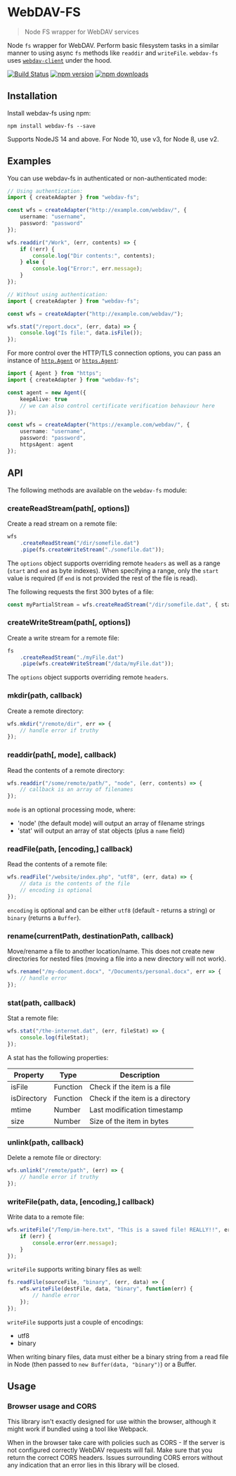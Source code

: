 # WebDAV-FS
> Node FS wrapper for WebDAV services

Node `fs` wrapper for WebDAV. Perform basic filesystem tasks in a similar manner to using async `fs` methods like `readdir` and `writeFile`. `webdav-fs` uses [`webdav-client`](https://github.com/perry-mitchell/webdav-client) under the hood.

[![Build Status](https://travis-ci.org/perry-mitchell/webdav-fs.svg)](https://travis-ci.org/perry-mitchell/webdav-fs) [![npm version](https://badge.fury.io/js/webdav-fs.svg)](https://www.npmjs.com/package/webdav-fs) [![npm downloads](https://img.shields.io/npm/dm/webdav-fs.svg)](https://www.npmjs.com/package/webdav-fs)

## Installation

Install webdav-fs using npm:

```
npm install webdav-fs --save
```

Supports NodeJS 14 and above. For Node 10, use v3, for Node 8, use v2.

## Examples

You can use webdav-fs in authenticated or non-authenticated mode:

```typescript
// Using authentication:
import { createAdapter } from "webdav-fs";

const wfs = createAdapter("http://example.com/webdav/", {
    username: "username",
    password: "password"
});

wfs.readdir("/Work", (err, contents) => {
    if (!err) {
        console.log("Dir contents:", contents);
    } else {
        console.log("Error:", err.message);
    }
});
```

```typescript
// Without using authentication:
import { createAdapter } from "webdav-fs";

const wfs = createAdapter("http://example.com/webdav/");

wfs.stat("/report.docx", (err, data) => {
    console.log("Is file:", data.isFile());
});
```

For more control over the HTTP/TLS connection options, you can pass an instance of [`http.Agent`](https://nodejs.org/api/http.html#http_class_http_agent)
 or [`https.Agent`](https://nodejs.org/api/https.html#https_class_https_agent):

```typescript
import { Agent } from "https";
import { createAdapter } from "webdav-fs";

const agent = new Agent({
    keepAlive: true
    // we can also control certificate verification behaviour here
});

const wfs = createAdapter("https://example.com/webdav/", {
    username: "username",
    password: "password",
    httpsAgent: agent
});
```

## API

The following methods are available on the `webdav-fs` module:

### createReadStream(path[, options])

Create a read stream on a remote file:

```typescript
wfs
    .createReadStream("/dir/somefile.dat")
    .pipe(fs.createWriteStream("./somefile.dat"));
```

The `options` object supports overriding remote `headers` as well as a range (`start` and `end` as byte indexes). When specifying a range, only the `start` value is required (if `end` is not provided the rest of the file is read).

The following requests the first 300 bytes of a file:

```typescript
const myPartialStream = wfs.createReadStream("/dir/somefile.dat", { start: 0, end: 299 });
```

### createWriteStream(path[, options])

Create a write stream for a remote file:

```typescript
fs
    .createReadStream("./myFile.dat")
    .pipe(wfs.createWriteStream("/data/myFile.dat"));
```

The `options` object supports overriding remote `headers`.

### mkdir(path, callback)

Create a remote directory:

```typescript
wfs.mkdir("/remote/dir", err => {
    // handle error if truthy
});
```

### readdir(path[, mode], callback)

Read the contents of a remote directory:

```typescript
wfs.readdir("/some/remote/path/", "node", (err, contents) => {
    // callback is an array of filenames
});
```

`mode` is an optional processing mode, where:

 * 'node' (the default mode) will output an array of filename strings
 * 'stat' will output an array of stat objects (plus a `name` field)

### readFile(path, [encoding,] callback)

Read the contents of a remote file:

```typescript
wfs.readFile("/website/index.php", "utf8", (err, data) => {
    // data is the contents of the file
    // encoding is optional
});
```

`encoding` is optional and can be either `utf8` (default - returns a string) or `binary` (returns a `Buffer`).

### rename(currentPath, destinationPath, callback)

Move/rename a file to another location/name. This does not create new directories for nested files (moving a file into a new directory will not work).

```typescript
wfs.rename("/my-document.docx", "/Documents/personal.docx", err => {
    // handle error
});
```

### stat(path, callback)

Stat a remote file:

```typescript
wfs.stat("/the-internet.dat", (err, fileStat) => {
    console.log(fileStat);
});
```

A stat has the following properties:

| Property | Type | Description |
| -------- | ---- | ----------- |
| isFile   | Function | Check if the item is a file |
| isDirectory | Function | Check if the item is a directory |
| mtime | Number | Last modification timestamp |
| size | Number | Size of the item in bytes |

### unlink(path, callback)

Delete a remote file or directory:

```typescript
wfs.unlink("/remote/path", (err) => {
    // handle error if truthy
});
```

### writeFile(path, data, [encoding,] callback)

Write data to a remote file:

```typescript
wfs.writeFile("/Temp/im-here.txt", "This is a saved file! REALLY!!", err => {
    if (err) {
        console.error(err.message);
    }
});
```

`writeFile` supports writing binary files as well:

```typescript
fs.readFile(sourceFile, "binary", (err, data) => {
    wfs.writeFile(destFile, data, "binary", function(err) {
        // handle error
    });
});
```

`writeFile` supports just a couple of encodings:
 * utf8
 * binary

When writing binary files, data must either be a binary string from a read file in Node (then passed to `new Buffer(data, "binary")`) or a Buffer.

## Usage

### Browser usage and CORS
This library isn't exactly designed for use within the browser, although it might work if bundled using a tool like Webpack.

When in the browser take care with policies such as CORS - If the server is not configured correctly WebDAV requests will fail. Make sure that you return the correct CORS headers. Issues surrounding CORS errors without any indication that an error lies in this library will be closed.
